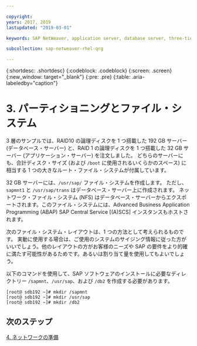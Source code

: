 ```yaml
---

copyright:
years: 2017, 2019
lastupdated: "2019-03-01"

keywords: SAP NetWeaver, application server, database server, three-tier

subcollection: sap-netweaver-rhel-qrg

---
```


{:shortdesc: .shortdesc}
{:codeblock: .codeblock}
{:screen: .screen}
{:new_window: target="_blank"}
{:pre: .pre}
{:table: .aria-labeledby="caption"}

# 3. パーティショニングとファイル・システム

3 層のサンプルでは、RAID10 の論理ディスクを 1 つ搭載した 192 GB サーバー (データベース・サーバー) と、RAID 1 の論理ディスクを 1 つ搭載した 32 GB サーバー (アプリケーション・サーバー) を注文しました。 どちらのサーバーにも、合計ディスク・サイズ (および `/boot` に使用されるいくらかのスペース) に相当する 1 つの大きなルート・ファイル・システムが付属しています。

32 GB サーバーには、`/usr/sap/` ファイル・システムを作成します。 ただし、`sapmnt1` と `/usr/sap/trans` はデータベース・サーバー上に作成されます。 ネットワーク・ファイル・システム (NFS) はデータベース・サーバーからエクスポートされます。このファイル・システムには、Advanced Business Application Programming (ABAP) SAP Central Service [(A)SCS] インスタンスもホストされます。

次のファイル・システム・レイアウトは、1 つの方法として考えられるものです。 実動に使用する場合は、ご使用のシステムのサイジング情報に従った方がいいでしょう。他のレイアウトの方がお客様のニーズや SAP の要件をより的確に満たす可能性があるためです。あるいは割り当て量を使用してもよいでしょう。

以下のコマンドを使用して、SAP ソフトウェアのインストールに必要なディレクトリー `/sapmnt`、`/usr/sap`、および `/db2` を作成する必要があります。
```
[root@ sdb192 ~]# mkdir /sapmnt
[root@ sdb192 ~]# mkdir /usr/sap
[root@ sdb192 ~]# mkdir /db2
```

## 次のステップ

[4. ネットワークの準備](/docs/infrastructure/sap-netweaver-rhel-qrg?topic=sap-netweaver-rhel-qrg-network#network)

